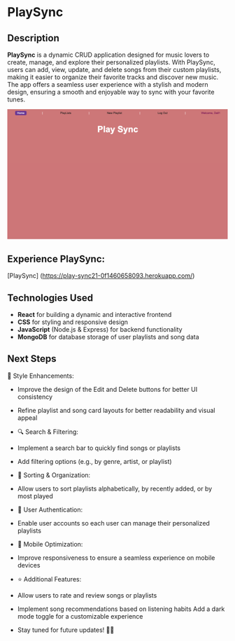 # PlaySync
## Description
**PlaySync** is a dynamic CRUD application designed for music lovers to create, manage, and explore their personalized playlists. With PlaySync, users can add, view, update, and delete songs from their custom playlists, making it easier to organize their favorite tracks and discover new music. The app offers a seamless user experience with a stylish and modern design, ensuring a smooth and enjoyable way to sync with your favorite tunes.

![screenshot](imgs/screen-shot1.png)

## Experience PlaySync:
[PlaySync] (https://play-sync21-0f1460658093.herokuapp.com/)

## Technologies Used
* **React** for building a dynamic and interactive frontend
* **CSS** for styling and responsive design
* **JavaScript** (Node.js & Express) for backend functionality
* **MongoDB** for database storage of user playlists and song data

## Next Steps
🎨 Style Enhancements:

* Improve the design of the Edit and Delete buttons for better UI consistency
* Refine playlist and song card layouts for better readability and visual appeal
* 🔍 Search & Filtering:

* Implement a search bar to quickly find songs or playlists
* Add filtering options (e.g., by genre, artist, or playlist)
* 📌 Sorting & Organization:

* Allow users to sort playlists alphabetically, by recently added, or by most played
* 🔐 User Authentication:

* Enable user accounts so each user can manage their personalized playlists
* 📱 Mobile Optimization:

* Improve responsiveness to ensure a seamless experience on mobile devices
* ⭐ Additional Features:

* Allow users to rate and review songs or playlists
* Implement song recommendations based on listening habits
Add a dark mode toggle for a customizable experience
* Stay tuned for future updates! 🚀🎶